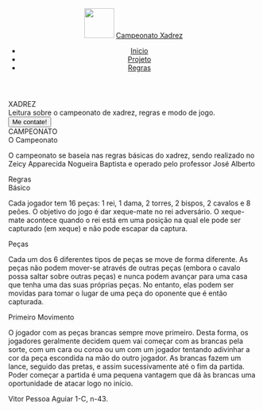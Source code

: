 
<!DOCTYPE html>
<html>
<head>
    <meta charset="utf-8">
    <meta name="viewport" content="width=device-width, initial-scale=1.0">
    <link rel="stylesheet" type="text/css" href="style.css">
    <link rel="stylesheet" href="https://cdnjs.cloudflare.com/ajax/libs/font-awesome/6.5.2/css/all.min.css" />
    <link href="/your-path-to-uicons/css/uicons-[your-style].css" rel="stylesheet">
    <title>Xadrez Zeicy</title>
    <link rel="icon" type="image/x-icon" href="logo.jfif">
</head>
<body>
  <header>
    <img src="logo.jfif" class="logo" style="height: 60px;">
    <a href="#" class="logo">Campeonato Xadrez</a>
      <ul>
        <li><a href="#home">Inicio</a></li>
        <li><a href="#projeto">Projeto</a></li>
        <li><a href="#funções">Regras</a></li>
          </ul>
          <div class="">
            <a href="https://github.com/VITOR-001" target="_blank"><i class="fab fa-github"></i></a>
          </div>
        </div>
        </header>
        </script>
        </div>
      </nav>
      <section class="home" id="home">
        <div class="home-content">
          <div class="text">
            <div class="text-two">XADREZ</div>
            <div class="text-three">Leitura sobre o campeonato de xadrez, regras e modo de jogo.</div>
          </div>
          <div class="button">
           <a href="https://github.com/VITOR-001" target="_blank"><button>Me contate!</button></a>
          </div>
        </div>
      </section>
      <section class="about" id="projeto">
        <div class="content">
          <div class="title"><span>CAMPEONATO</span></div>
          <div class="about-details">
            <div class="left">
              <img src="background1.jfif" alt=""/>
            </div>
            <div class="right">
              <div class="topic">O Campeonato</div>
              <p>
                O campeonato se baseia nas regras básicas do xadrez, sendo realizado no Zeicy Apparecida Nogueira Baptista e operado pelo professor José Alberto<br>
              </p>
              <div class="button">
              </div>
            </div>
          </div>
        </div>
      </section>
      <section class="services" id="funções">
        <div class="content">
          <div class="title"><span>Regras</div>
          <div class="boxes">
            <div class="box">
                <div class="topic">Básico</div>
                <p>Cada jogador tem 16 peças: 1 rei, 1 dama, 2 torres, 2 bispos, 2 cavalos e 8 peões. O objetivo do jogo é dar xeque-mate no rei adversário. O xeque- mate acontece quando o rei está em uma posição na qual ele pode ser capturado (em xeque) e não pode escapar da captura.</p>
              </div>
            <div class="box">
              <div class="topic">Peças</div>
              <p>Cada um dos 6 diferentes tipos de peças se move de forma diferente. As peças não podem
mover-se através de outras peças (embora o cavalo possa saltar sobre outras peças) e
nunca podem avançar para uma casa que tenha uma das suas próprias peças. No entanto,
elas podem ser movidas para tomar o lugar de uma peça do oponente que é então
capturada.</p>
            </div>
            <div class="box">
              <div class="topic">Primeiro Movimento</div>
              <p>O jogador com as peças brancas sempre move primeiro. Desta forma, os jogadores
geralmente decidem quem vai começar com as brancas pela sorte, com um cara ou
coroa ou um com um jogador tentando adivinhar a cor da peça escondida na mão do
outro jogador. As brancas fazem um lance, seguido das pretas, e assim sucessivamente
até o fim da partida. Poder começar a partida é uma pequena vantagem que dá às
brancas uma oportunidade de atacar logo no início.</p>
            </div>
          </div>
        </div>
      </section>
      <footer>
        <div class="text">
            <span>
            <a>Vitor Pessoa Aguiar 1-C, n-43.</a>
            </span>
        </div>
      </footer>
    </body>
  </html>

